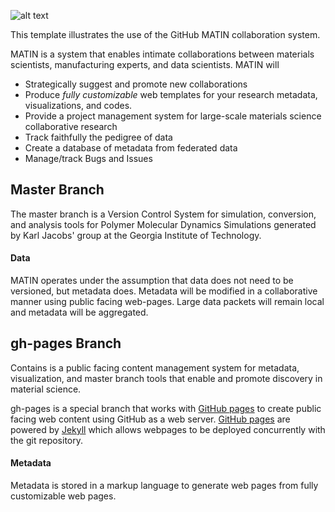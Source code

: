 ![alt text](https://raw.github.com/tonyfast/matin-template/gh-pages/assets/logo.png)

This template illustrates the use of the GitHub MATIN collaboration system.

MATIN is a system that enables intimate collaborations between materials scientists, manufacturing experts, and data scientists.  MATIN will
* Strategically suggest and promote new collaborations
* Produce *fully customizable* web templates for your research metadata, visualizations, and codes.
* Provide a project management system for large-scale materials science collaborative research
* Track faithfully the pedigree of data
* Create a database of metadata from federated data
* Manage/track Bugs and Issues

## Master Branch
The master branch is a Version Control System for simulation, conversion, and analysis tools for Polymer Molecular Dynamics Simulations generated by Karl Jacobs' group at the Georgia Institute of Technology.

#### Data 
MATIN operates under the assumption that data does not need to be versioned, but metadata does.  Metadata will be modified in a collaborative manner using public facing web-pages.  Large data packets will remain local and metadata will be aggregated.

## gh-pages Branch
Contains is a public facing content management system for metadata, visualization, and master branch tools that enable and promote discovery in material science.

gh-pages is a special branch that works with [GitHub pages](http://pages.github.com/) to create public facing web content using GitHub as a web server.  [GitHub pages](http://pages.github.com/) are powered by [Jekyll](www.jekyllrb.com) which allows webpages to be deployed concurrently with the git repository.

#### Metadata 
Metadata is stored in a markup language to generate web pages from fully customizable web pages.
